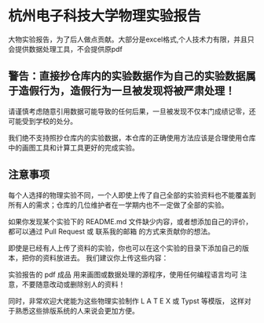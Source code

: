 # 杭州电子科技大学物理实验报告
大物实验报告，为了后人做点贡献。大部分是excel格式,个人技术力有限，并且只会提供数据处理工具，不会提供原pdf
## 警告：直接抄仓库内的实验数据作为自己的实验数据属于造假行为，造假行为一旦被发现将被严肃处理！

请谨慎考虑随意引用数据可能导致的任何后果，一旦被发现不仅本门成绩记零，还可能受到学校的处分。

我们绝不支持照抄仓库内的实验数据，本仓库的正确使用方法应该是合理使用仓库中的画图工具和计算工具更好的完成实验。


## 注意事项
每个人选择的物理实验不同，一个人即使上传了自己全部的实验资料也不能覆盖到所有人的需求；仓库的几位维护者在一学期内也不一定做了全部的实验。

如果你发现某个实验下的 README.md 文件缺少内容，或者想添加自己的评价，都可以通过 Pull Request 或 联系我的邮箱 的方式来贡献你的想法。

即使是已经有人上传了资料的实验，你也可以在这个实验的目录下添加自己的版本，把你的资料放进去。 我们建议你上传这些内容：

实验报告的 pdf 成品
用来画图或数据处理的源程序，使用任何编程语言均可
注意，不要随意改动或删除别人的资料！

同时，非常欢迎大佬能为这些物理实验制作 
L
A
T
E
X
 或 Typst 等模版， 这样对于熟悉这些排版系统的人来说会更加方便。

